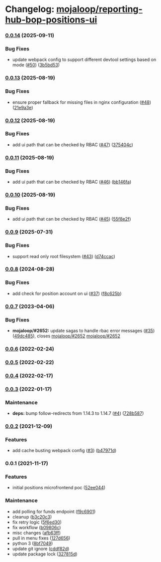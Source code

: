 # Changelog: [mojaloop/reporting-hub-bop-positions-ui](https://github.com/mojaloop/reporting-hub-bop-positions-ui)
### [0.0.14](https://github.com/mojaloop/reporting-hub-bop-positions-ui/compare/v0.0.13...v0.0.14) (2025-09-11)


### Bug Fixes

* update webpack config to support different devtool settings based on mode ([#50](https://github.com/mojaloop/reporting-hub-bop-positions-ui/issues/50)) ([3b5bd53](https://github.com/mojaloop/reporting-hub-bop-positions-ui/commit/3b5bd53eec36a9747703bf4d077ebc7bdc4c514a))

### [0.0.13](https://github.com/mojaloop/reporting-hub-bop-positions-ui/compare/v0.0.12...v0.0.13) (2025-08-19)


### Bug Fixes

* ensure proper fallback for missing files in nginx configuration ([#48](https://github.com/mojaloop/reporting-hub-bop-positions-ui/issues/48)) ([21e9a3e](https://github.com/mojaloop/reporting-hub-bop-positions-ui/commit/21e9a3e43379f28b722af8648471887fe809854d))

### [0.0.12](https://github.com/mojaloop/reporting-hub-bop-positions-ui/compare/v0.0.11...v0.0.12) (2025-08-19)


### Bug Fixes

* add ui path that can be checked by RBAC ([#47](https://github.com/mojaloop/reporting-hub-bop-positions-ui/issues/47)) ([375404c](https://github.com/mojaloop/reporting-hub-bop-positions-ui/commit/375404c61e1ca7c4a6c94a94afe33338c5d1f826))

### [0.0.11](https://github.com/mojaloop/reporting-hub-bop-positions-ui/compare/v0.0.10...v0.0.11) (2025-08-19)


### Bug Fixes

* add ui path that can be checked by RBAC ([#46](https://github.com/mojaloop/reporting-hub-bop-positions-ui/issues/46)) ([bb146fa](https://github.com/mojaloop/reporting-hub-bop-positions-ui/commit/bb146fa0c558a9e3c9548310368eb87f10bf28c7))

### [0.0.10](https://github.com/mojaloop/reporting-hub-bop-positions-ui/compare/v0.0.9...v0.0.10) (2025-08-19)


### Bug Fixes

* add ui path that can be checked by RBAC ([#45](https://github.com/mojaloop/reporting-hub-bop-positions-ui/issues/45)) ([55f8e2f](https://github.com/mojaloop/reporting-hub-bop-positions-ui/commit/55f8e2f79645ab93117b7b08b7a4b7dc7f25dc6e))

### [0.0.9](https://github.com/mojaloop/reporting-hub-bop-positions-ui/compare/v0.0.8...v0.0.9) (2025-07-31)


### Bug Fixes

* support read only root filesystem ([#43](https://github.com/mojaloop/reporting-hub-bop-positions-ui/issues/43)) ([d74ccac](https://github.com/mojaloop/reporting-hub-bop-positions-ui/commit/d74ccacf4fe2ef1b73f6a914e09369b33d4edcfb))

### [0.0.8](https://github.com/mojaloop/reporting-hub-bop-positions-ui/compare/v0.0.7...v0.0.8) (2024-08-28)


### Bug Fixes

* add check for position account on ui ([#37](https://github.com/mojaloop/reporting-hub-bop-positions-ui/issues/37)) ([f8c625b](https://github.com/mojaloop/reporting-hub-bop-positions-ui/commit/f8c625b0cff3a91d762a1107b3b73650682189fc))

### [0.0.7](https://github.com/mojaloop/reporting-hub-bop-positions-ui/compare/v0.0.6...v0.0.7) (2023-04-06)


### Bug Fixes

* **mojaloop/#2652:** update sagas to handle rbac error messages ([#35](https://github.com/mojaloop/reporting-hub-bop-positions-ui/issues/35)) ([49dc485](https://github.com/mojaloop/reporting-hub-bop-positions-ui/commit/49dc4853f67e30d84b57eb9444d5c49a5d986310)), closes [mojaloop/#2652](https://github.com/mojaloop/reporting-hub-bop-positions-ui/issues/2652) [mojaloop/#2652](https://github.com/mojaloop/reporting-hub-bop-positions-ui/issues/2652)

### [0.0.6](https://github.com/mojaloop/reporting-hub-bop-positions-ui/compare/v0.0.5...v0.0.6) (2022-02-24)

### [0.0.5](https://github.com/mojaloop/reporting-hub-bop-positions-ui/compare/v0.0.4...v0.0.5) (2022-02-22)

### [0.0.4](https://github.com/mojaloop/reporting-hub-bop-positions-ui/compare/v0.0.3...v0.0.4) (2022-02-17)

### [0.0.3](https://github.com/mojaloop/reporting-hub-bop-positions-ui/compare/v0.0.2...v0.0.3) (2022-01-17)


### Maintenance

* **deps:** bump follow-redirects from 1.14.3 to 1.14.7 ([#4](https://github.com/mojaloop/reporting-hub-bop-positions-ui/issues/4)) ([728b587](https://github.com/mojaloop/reporting-hub-bop-positions-ui/commit/728b58717cc05ffda533febb05f618303d677d3e))

### [0.0.2](https://github.com/mojaloop/reporting-hub-bop-positions-ui/compare/v0.0.1...v0.0.2) (2021-12-09)


### Features

* add cache busting webpack config ([#3](https://github.com/mojaloop/reporting-hub-bop-positions-ui/issues/3)) ([b47971d](https://github.com/mojaloop/reporting-hub-bop-positions-ui/commit/b47971de112d9b66702a33a69d146abbbbbe33f3))

### 0.0.1 (2021-11-17)


### Features

* initial positions microfrontend poc ([52ee044](https://github.com/mojaloop/reporting-hub-bop-positions-ui/commit/52ee044d22019a8abe74b0a6ebcaef5a3d166a4f))


### Maintenance

* add polling for funds endpoint ([f9c6901](https://github.com/mojaloop/reporting-hub-bop-positions-ui/commit/f9c69016fb8296b8d586674200496744295ce7d9))
* cleanup ([b3c20c3](https://github.com/mojaloop/reporting-hub-bop-positions-ui/commit/b3c20c35ae49c3f3d3bcdfab433477e35cc622c7))
* fix retry logic ([5f6ed30](https://github.com/mojaloop/reporting-hub-bop-positions-ui/commit/5f6ed30fcbf60457b985b6a1060a58b908ff78a7))
* fix workflow ([b09806c](https://github.com/mojaloop/reporting-hub-bop-positions-ui/commit/b09806c19c279f8d89b55bd337ee474fe989790d))
* misc changes ([afb63ff](https://github.com/mojaloop/reporting-hub-bop-positions-ui/commit/afb63ffa478f8d0cbae1208a22dd1b63b991b934))
* pull in menu fixes ([127d656](https://github.com/mojaloop/reporting-hub-bop-positions-ui/commit/127d6566f88b89cba84534960e028cc8f71aedbd))
* python 3 ([8bf7049](https://github.com/mojaloop/reporting-hub-bop-positions-ui/commit/8bf70493cd90bec046a84933b6acab3a068de8e4))
* update git ignore ([cddf82d](https://github.com/mojaloop/reporting-hub-bop-positions-ui/commit/cddf82dcd5c50a5bbb2233ce6695211ea902b1df))
* update package lock ([327815d](https://github.com/mojaloop/reporting-hub-bop-positions-ui/commit/327815db65dd4b5c8d8776091522eebc89df9ef4))
